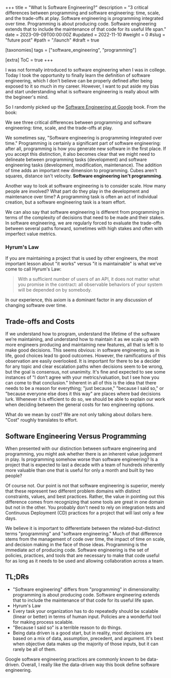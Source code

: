 +++
title = "What Is Software Engineering?"
description = "3 critical differences between programming and software engineering: time, scale, and the trade-offs at play. Software engineering is programming integrated over time. Programming is about producing code. Software engineering extends that to include the maintenance of that code for its useful life span."
date = 2023-09-09T00:00:00Z
#updated = 2022-11-10
#weight = 0
#slug = "future post"
#path = "/launch"
#draft = true

[taxonomies]
tags = ["software_engineering", "programming"]

[extra]
ToC = true
+++

I was not formally introduced to software engineering when I was in college. Today I took the opportunity to finally learn the definition of software engineering, which I don't believe can be properly defined after being exposed to it so much in my career. However, I want to put aside my bias and start understanding what is software engineering is really about with the begineer's mind.

So I randomly picked up the [Software Engineering at Google](https://abseil.io/resources/swe-book) book. From the book:

We see three critical differences between programming and software engineering: time, scale, and the trade-offs at play.

We sometimes say, "Software engineering is programming integrated over time."
Programming  is certainly a significant part of software engineering: after all, programming is how you generate new software in the first place.
If you accept this distinction, it also becomes clear that we might need to delineate between programming tasks (development) and software engineering tasks (development, modification, maintenance).
The addition of time adds an important new dimension to programming.
Cubes aren't squares, distance isn't velocity. **Software engineering isn't programming**.

Another way to look at software engineering is to consider scale.
How many people are involved? What part do they play in the development and maintenance over time?
A programming task is often an act of individual creation, but a software engineering task is a team effort.

We can also say that software engineering is different from programming in terms of the complexity of decisions that need to be made and their stakes.
In software engineering, we are regularly forced to evaluate the trade-offs between several paths forward, sometimes with high stakes and often with imperfect value metrics.

### Hyrum's Law

If you are maintaining a  project that is used by other engineers, the most important lesson about "it works" versus "it is maintainable" is what we’ve come to call Hyrum's Law:

> With a sufficient number of users of an API, it does not matter what you promise in the contract: all observable behaviors of your system will be depended on by somebody.

In our experience, this axiom is a dominant factor in any discussion of changing software over time.

## Trade-offs and Costs

If we understand how to program, understand the lifetime  of the software we’re maintaining, and  understand how to maintain  it as we scale up with more engineers producing and maintaining new features, all that is left is to make good decisions. This seems obvious: in software engineering, as in life, good choices lead to good outcomes. However, the ramifications of this observation are easily overlooked.
It is important for there to be a decider for any topic and clear escalation paths when decisions seem to be wrong, but the goal is consensus, not unanimity. It's fine and expected to see some instances of "I don’t agree with your metrics/valuation, but I see how you can come to that conclusion." Inherent in all of this is the idea that there needs to be a reason for everything; "just because," "because I said so," or "because everyone else does it this way" are places where bad decisions lurk. Whenever it is efficient to do so, we should be able to explain our work when deciding between the general costs for two engineering options.

What do we mean by cost?  We are not only talking about dollars here. "Cost" roughly translates to effort.

## Software Engineering Versus Programming

When presented with our distinction between software engineering and programming, you might ask whether there is an inherent value judgement in play. Is programming somehow worse than software engineering? Is a project that is expected to last a decade with a team of hundreds inherently more valuable than one that is useful for only a month and built by two people?

Of course not. Our point is not that software engineering is superior, merely that these represent two different problem domains with distinct constraints, values, and best practices. Rather, the value in pointing out this difference comes from recognizing that some tools are great in one domain but not in the other. You probably don't need to rely on integration tests and Continuous Deployment (CD) practices for a project that will last only a few days.

We believe it is important to differentiate between the related-but-distinct terms "programming" and "software engineering." Much of that difference stems from the management of code over time, the impact of time on scale, and decision making in the face of those ideas. Programming is the immediate act of producing code. Software engineering is the set of policies, practices, and tools that are necessary to make that code useful for as long as it needs to be used and allowing collaboration across a team.

## TL;DRs

- "Software engineering" differs from "programming" in dimensionality: programming is about producing code. Software engineering extends that to include the maintenance of that code for its useful life span.
- Hyrum's Law
- Every task your organization has to do repeatedly should be scalable (linear or better) in terms of human input. Policies are a wonderful tool for making process scalable.
- "Because I said so" is a terrible reason to do things.
- Being data driven is a good start, but in reality, most decisions are based on a mix of data, assumption, precedent, and argument. It's best when objective data makes up the majority of those inputs, but it can rarely be all of them.

Google software engineering practices are commonly known to be data-driven. Overall, I really like the data-driven way this book define software engineering.
